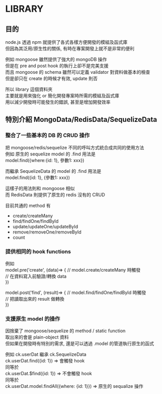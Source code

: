 # LIBRARY

## 目的
node.js 透過 npm 就提供了各式各樣方便開發的模組及函式庫   
但因為其泛用/原生性的關係, 有時在專案開發上就不是非常的便利   
   
例如 mongoose 雖然提供了強大的 mongoDB 操作   
但是在 pre and post hook 的執行上卻不是完美支援   
而且 mongoose 的 schema 雖然可以定義 validator 對資料做基本的檢查   
但是卻只在 create 的時候才有效, update 則否   
   
所以 library 這個資料夾   
主要就是用來強化 or 簡化開發專案時所需的模組及函式庫   
用以減少開發時可能發生的錯誤, 甚至是增加開發效率   
   
## 特別介紹 MongoData/RedisData/SequelizeData
### 整合了一些基本的 DB 的 CRUD 操作   
   
把 mongoose/redis/sequelize 不同的呼叫方式統合成共同的使用方法   
例如 原生的 sequelize model 的 .find 用法是   
model.find({where:{id: 1}, 參數1: xxx})   
   
而繼承 SequelizeData 的 model 的 .find 用法是   
model.find({id: 1}, {參數1: xxx})   
   
這樣子的用法則和 mongoose 相似   
而 RedisData 則提供了原生的 redis 沒有的 CRUD   
   
目前共通的 method 有   
- create/createMany
- find/findOne/findById
- update/updateOne/updateById
- remove/removeOne/removeById
- count
   
### 提供相同的 hook functions
   
例如   
model.pre('create', (data)=> { // model.create/createMany 時觸發   
  // 在資料寫入前驗證/轉換 data   
})   
   
model.post('find', (result)=> { // model.find/findOne/findById 時觸發   
  // 把讀取出來的 result 做轉換   
})   
   
### 支援原生 model 的操作
   
因捨棄了 mongoose/sequelize 的 method / static function   
取出來的會是 plain-object 資料   
但如果在開發時有特別的需求, 還是可以透過 .model 的管道執行原生的函式   
   
例如 ck.userDat 繼承 ck.SequelizeData   
ck.userDat.find({id: 1}) => 會觸發 hook   
同等於   
ck.userDat.$find({id: 1}) => 不會觸發 hook   
同等於   
ck.userDat.model.findAll({where: {id: 1}}) => 原生的 sequalize 操作   